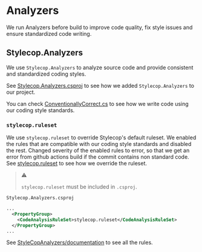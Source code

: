 # Analyzers

We run Analyzers before build to improve code quality, fix style issues and
ensure standardized code writing.

## Stylecop.Analyzers

We use `Stylecop.Analyzers` to analyze source code and provide consistent and
standardized coding styles.

See [Stylecop.Analyzers.csproj](/analyzers/Stylecop.Analyzers/Stylecop.Analyzers.csproj)
to see how we added `Stylecop.Analyzers` to our project.

You can check
[ConventionallyCorrect.cs](/analyzers/Stylecop.Analyzers/ConventionallyCorrect.cs)
to see how we write code using our coding style standards.

### `stylecop.ruleset`

We use `stylecop.ruleset` to override Stylecop's default ruleset. We enabled
the rules that are compatible with our coding style standards and disabled the
rest. Changed severity of the enabled rules to error, so that we get an error
from github actions build if the commit contains non standard code. See
[stylecop.ruleset](/analyzers/Stylecop.Analyzers/stylecop.ruleset) to see how
we override the ruleset.

> :warning:
>
> `stylecop.ruleset` must be included in `.csproj`.

`Stylecop.Analyzers.csproj`
```xml
...
  <PropertyGroup>
    <CodeAnalysisRuleSet>stylecop.ruleset</CodeAnalysisRuleSet>
  </PropertyGroup>
...
```

See [StyleCopAnalyzers/documentation](https://github.com/DotNetAnalyzers/StyleCopAnalyzers/tree/master/documentation)
to see all the rules.
